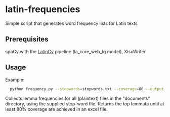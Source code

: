 # latin-frequencies

Simple script that generates word frequency lists for Latin texts

## Prerequisites
spaCy with the [LatinCy](https://huggingface.co/latincy) pipeline (la_core_web_lg model), XlsxWriter 

## Usage
Example:
 ```sh
   python frequency.py --stopwords=stopwords.txt --coverage=80 --output_type=excel --output=output.xlsx documents
 ```
 Collects lemma frequencies for all (plaintext) files in the "documents" directory, using the supplied stop-word file. Returns the top lemmata until at least 80% coverage are achieved in an excel file.
 
 
